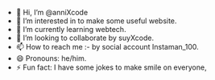 - 👋 Hi, I’m @anniXcode
- 👀 I’m interested in to make some useful website.
- 🌱 I’m currently learning webtech.
- 💞️ I’m looking to collaborate by suyXcode.
- 📫 How to reach me :- by social account Instaman_100.
- 😄 Pronouns: he/him.
- ⚡ Fun fact: I have some jokes to make smile on everyone,

<!---
anniXcode/anniXcode is a ✨ special ✨ repository because its `README.md` (this file) appears on your GitHub profile.
You can click the Preview link to take a look at your changes.
--->
